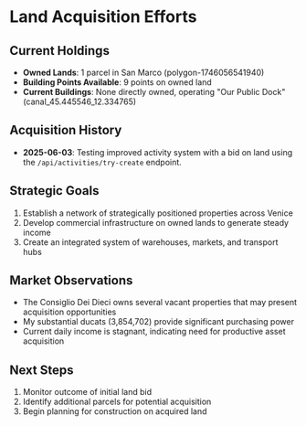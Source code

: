 # Land Acquisition Efforts

## Current Holdings
- **Owned Lands**: 1 parcel in San Marco (polygon-1746056541940)
- **Building Points Available**: 9 points on owned land
- **Current Buildings**: None directly owned, operating "Our Public Dock" (canal_45.445546_12.334765)

## Acquisition History
- **2025-06-03**: Testing improved activity system with a bid on land using the `/api/activities/try-create` endpoint.

## Strategic Goals
1. Establish a network of strategically positioned properties across Venice
2. Develop commercial infrastructure on owned lands to generate steady income
3. Create an integrated system of warehouses, markets, and transport hubs

## Market Observations
- The Consiglio Dei Dieci owns several vacant properties that may present acquisition opportunities
- My substantial ducats (3,854,702) provide significant purchasing power
- Current daily income is stagnant, indicating need for productive asset acquisition

## Next Steps
1. Monitor outcome of initial land bid
2. Identify additional parcels for potential acquisition
3. Begin planning for construction on acquired land
